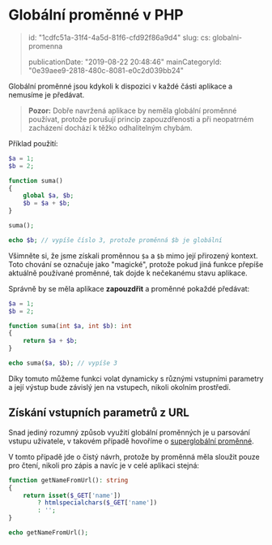 Globální proměnné v PHP
=======================

> id: "1cdfc51a-31f4-4a5d-81f6-cfd92f86a9d4"
> slug:
> 	cs: globalni-promenna
> 
> publicationDate: "2019-08-22 20:48:46"
> mainCategoryId: "0e39aee9-2818-480c-8081-e0c2d039bb24"

Globální proměnné jsou kdykoli k dispozici v každé části aplikace a nemusíme je předávat.

> **Pozor:** Dobře navržená aplikace by neměla globální proměnné používat, protože porušují princip zapouzdřenosti a při neopatrném zacházení dochází k těžko odhalitelným chybám.

Příklad použití:

```php
$a = 1;
$b = 2;

function suma()
{
	global $a, $b;
	$b = $a + $b;
}

suma();

echo $b; // vypíše číslo 3, protože proměnná $b je globální
```

Všimněte si, že jsme získali proměnnou `$a` a `$b` mimo její přirozený kontext. Toto chování se označuje jako "magické", protože pokud jiná funkce přepíše aktuálně používané proměnné, tak dojde k nečekanému stavu aplikace.

Správně by se měla aplikace **zapouzdřit** a proměnné pokaždé předávat:

```php
$a = 1;
$b = 2;

function suma(int $a, int $b): int
{
	return $a + $b;
}

echo suma($a, $b); // vypíše 3
```

Díky tomuto můžeme funkci volat dynamicky s různými vstupními parametry a její výstup bude závislý jen na vstupech, nikoli okolním prostředí.

Získání vstupních parametrů z URL
---------------------------------

Snad jediný rozumný způsob využití globální proměnných je u parsování vstupu uživatele, v takovém případě hovoříme o <a href="/superglobalni-promenna">superglobální proměnné</a>.

V tomto případě jde o čistý návrh, protože by proměnná měla sloužit pouze pro čtení, nikoli pro zápis a navíc je v celé aplikaci stejná:

```php
function getNameFromUrl(): string
{
    return isset($_GET['name'])
    	? htmlspecialchars($_GET['name'])
    	: '';
}

echo getNameFromUrl();
```

